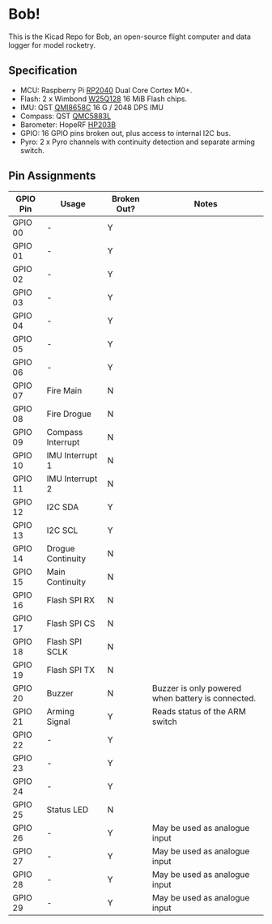 # Bob!

This is the Kicad Repo for Bob, an open-source flight computer and data logger
for model rocketry.

## Specification
- MCU: Raspberry Pi [RP2040](https://datasheets.raspberrypi.com/rp2040/rp2040-datasheet.pdf) Dual Core Cortex M0+.
- Flash: 2 x Wimbond [W25Q128](https://www.winbond.com/resource-files/W25Q128JV%20RevI%2008232021%20Plus.pdf) 16 MiB Flash chips.
- IMU: QST [QMI8658C](https://www.qstcorp.com/upload/pdf/202301/13-52-25%20QMI8658A%20Datasheet%20Rev%20A.pdf) 16 G / 2048 DPS IMU
- Compass: QST [QMC5883L](https://datasheet.lcsc.com/szlcsc/QST-QMC5883L-TR_C192585.pdf)
- Barometer: HopeRF [HP203B](https://hoperf.com/data/upload/portal/20190307/HP203B_DataSheet_EN_V2.0.pdf)
- GPIO: 16 GPIO pins broken out, plus access to internal I2C bus.
- Pyro: 2 x Pyro channels with continuity detection and separate arming switch.

## Pin Assignments
| GPIO Pin | Usage             | Broken Out? | Notes                                             |
|----------|-------------------|-------------|---------------------------------------------------|
| GPIO 00  | -                 | Y           |                                                   |
| GPIO 01  | -                 | Y           |                                                   |
| GPIO 02  | -                 | Y           |                                                   |
| GPIO 03  | -                 | Y           |                                                   |
| GPIO 04  | -                 | Y           |                                                   |
| GPIO 05  | -                 | Y           |                                                   |
| GPIO 06  | -                 | Y           |                                                   |
| GPIO 07  | Fire Main         | N           |                                                   |
| GPIO 08  | Fire Drogue       | N           |                                                   |
| GPIO 09  | Compass Interrupt | N           |                                                   |
| GPIO 10  | IMU Interrupt 1   | N           |                                                   |
| GPIO 11  | IMU Interrupt 2   | N           |                                                   |
| GPIO 12  | I2C SDA           | Y           |                                                   |
| GPIO 13  | I2C SCL           | Y           |                                                   |
| GPIO 14  | Drogue Continuity | N           |                                                   |
| GPIO 15  | Main Continuity   | N           |                                                   |
| GPIO 16  | Flash SPI RX      | N           |                                                   |
| GPIO 17  | Flash SPI CS      | N           |                                                   |
| GPIO 18  | Flash SPI SCLK    | N           |                                                   |
| GPIO 19  | Flash SPI TX      | N           |                                                   |
| GPIO 20  | Buzzer            | N           | Buzzer is only powered when battery is connected. |
| GPIO 21  | Arming Signal     | Y           | Reads status of the ARM switch                    |
| GPIO 22  | -                 | Y           |                                                   |
| GPIO 23  | -                 | Y           |                                                   |
| GPIO 24  | -                 | Y           |                                                   |
| GPIO 25  | Status LED        | N           |                                                   |
| GPIO 26  | -                 | Y           | May be used as analogue input                     |
| GPIO 27  | -                 | Y           | May be used as analogue input                     |
| GPIO 28  | -                 | Y           | May be used as analogue input                     |
| GPIO 29  | -                 | Y           | May be used as analogue input                     |
